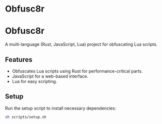 # Obfusc8r
# Obfusc8r

A multi-language (Rust, JavaScript, Lua) project for obfuscating Lua scripts.

## Features
- Obfuscates Lua scripts using Rust for performance-critical parts.
- JavaScript for a web-based interface.
- Lua for easy scripting.

## Setup
Run the setup script to install necessary dependencies:
```sh
sh scripts/setup.sh
